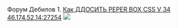 <DOCTYPE html>
<html>
<head>
<title> UH</title>
</head>
<body>
          Форум Дебилов
1. <a href= "https://phobos213.github.io/">Как ДДОСИТЬ PEPER BOX CSS V 34 46.174.52.14:27254</a>
<img src="https://cs10.pikabu.ru/post_img/big/2018/11/26/11/1543260476125277960.jpg"/> <br/>
</body>
</html>
